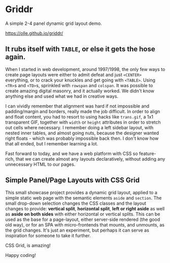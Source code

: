 # Griddr

A simple 2-4 panel dynamic grid layout demo.

https://olle.github.io/griddr/

## It rubs itself with `TABLE`, or else it gets the hose again.

When I started in web development, around 1997/1998, the only few ways to
create page layouts were either to admit defeat and just `<CENTER>`
everything, or to crack your knuckles and get going with `<TABLE>`. Using
`<TR>`s and `<TD>`s, sprinkled with `rowspan` and `colspan`. It was possible to
create amazing digital masonry, and it actually worked. We didn't know anything
else and used what we had in creative ways.

I can vividly remember that alignment was hard if not impossible and
padding/margin and borders, really made the job difficult. In order to align and
float content, you had to resort to using hacks like `trans.gif`, a 1x1
transparent GIF, together with `width` or `height` attributes in order to
stretch out cells where necessary. I remember doing a left sidebar layout,
with nested inner tables, and almost going nuts, because the designer wanted
right floats - which was probably impossible back then. I don't know how that
all ended, but I remember learning a lot.

Fast forward to today, and we have a web platform with CSS so feature-rich,
that we can create almost any layouts declaratively, without adding any
unnecessary HTML to our pages.

## Simple Panel/Page Layouts with CSS Grid 

This small showcase project provides a dynamic grid layout, applied to a simple
static web page with the semantic elements `aside` and `section`. The small
drop-down selection changes the CSS classes and the layout changes to provide:
**vertical split**, **horizontal split**, **left or right aside** as well as
**aside on both sides** with either horizontal or vertical splits. This can be
used as the base for a page-layout, either server-side rendered (the good old
way), or for an SPA with micro-frontends that mounts, and unmounts, as the grid
changes. It's just an experiment, but perhaps it can serve as inspiration for
someone to take it further.

CSS Grid, is amazing!

Happy coding!

